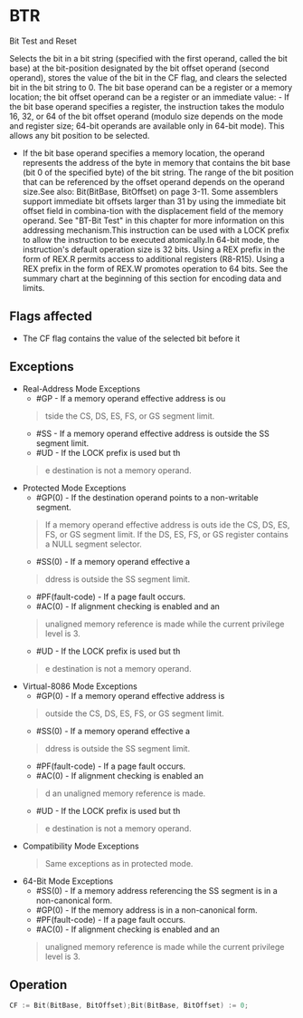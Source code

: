 # BTR

Bit Test and Reset

Selects the bit in a bit string (specified with the first operand, called the bit base) at the bit-position designated by the bit offset operand (second operand), stores the value of the bit in the CF flag, and clears the selected bit in the bit string to 0.
The bit base operand can be a register or a memory location; the bit offset operand can be a register or an immediate value: - If the bit base operand specifies a register, the instruction takes the modulo 16, 32, or 64 of the bit offset operand (modulo size depends on the mode and register size; 64-bit operands are available only in 64-bit mode).
This allows any bit position to be selected.
 - If the bit base operand specifies a memory location, the operand represents the address of the byte in memory that contains the bit base (bit 0 of the specified byte) of the bit string.
The range of the bit position that can be referenced by the offset operand depends on the operand size.See also: Bit(BitBase, BitOffset) on page 3-11.
Some assemblers support immediate bit offsets larger than 31 by using the immediate bit offset field in combina-tion with the displacement field of the memory operand.
See "BT-Bit Test" in this chapter for more information on this addressing mechanism.This instruction can be used with a LOCK prefix to allow the instruction to be executed atomically.In 64-bit mode, the instruction's default operation size is 32 bits.
Using a REX prefix in the form of REX.R permits access to additional registers (R8-R15).
Using a REX prefix in the form of REX.W promotes operation to 64 bits.
See the summary chart at the beginning of this section for encoding data and limits.

## Flags affected

- The CF flag contains the value of the selected bit before it

## Exceptions

- Real-Address Mode Exceptions
  - #GP - If a memory operand effective address is ou
  > tside the CS, DS, ES, FS, or GS segment limit.
  - #SS - If a memory operand effective address is outside the SS segment limit.
  - #UD - If the LOCK prefix is used but th
  > e destination is not a memory operand.
- Protected Mode Exceptions
  - #GP(0) - If the destination operand points to a non-writable segment.
  > If a memory operand effective address is outs
  > ide the CS, DS, ES, FS, or GS segment limit.
  > If the DS, ES, FS, or GS register contains a NULL segment selector.
  - #SS(0) - If a memory operand effective a
  > ddress is outside the SS segment limit.
  - #PF(fault-code) - If a page fault occurs.
  - #AC(0) - If alignment checking is enabled and an
  > unaligned memory reference is made while the 
  > current privilege level is 3.
  - #UD - If the LOCK prefix is used but th
  > e destination is not a memory operand.
- Virtual-8086 Mode Exceptions
  - #GP(0) - If a memory operand effective address is
  > outside the CS, DS, ES, FS, or GS segment limit.
  - #SS(0) - If a memory operand effective a
  > ddress is outside the SS segment limit.
  - #PF(fault-code) - If a page fault occurs.
  - #AC(0) - If alignment checking is enabled an
  > d an unaligned memory reference is made.
  - #UD - If the LOCK prefix is used but th
  > e destination is not a memory operand.
- Compatibility Mode Exceptions
  > Same exceptions as in protected mode.
- 64-Bit Mode Exceptions
  - #SS(0) - If a memory address referencing the SS segment is in a non-canonical form.
  - #GP(0) - If the memory address is in a non-canonical form.
  - #PF(fault-code) - If a page fault occurs.
  - #AC(0) - If alignment checking is enabled and an
  > unaligned memory reference is made while the 
  > current privilege level is 3.

## Operation

```C
CF := Bit(BitBase, BitOffset);Bit(BitBase, BitOffset) := 0;
```
